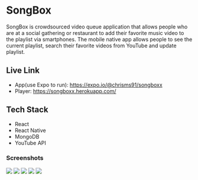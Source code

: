# SongBox

SongBox is crowdsourced video queue application that allows people who are at a social gathering or restaurant to add their favorite music video to the playlist via smartphones. The mobile native app allows people to see the current playlist, search their favorite videos from YouTube and update playlist.

## Live Link
- App(use Expo to run): https://expo.io/@chrisms91/songboxx
- Player: https://songboxx.herokuapp.com/

## Tech Stack
- React
- React Native
- MongoDB
- YouTube API

### Screenshots
![](./screenshots/1.png)
![](./screenshots/2.png)
![](./screenshots/3.png)
![](./screenshots/4.png)
![](./screenshots/5.png)
